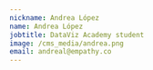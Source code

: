 ```yaml
---
nickname: Andrea López
name: Andrea López
jobtitle: DataViz Academy student
image: /cms_media/andrea.png
email: andreal@empathy.co
---
```

